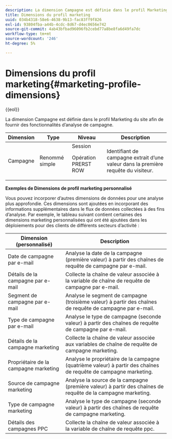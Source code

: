 ```yaml
---
description: La dimension Campagne est définie dans le profil Marketing du site afin de fournir des fonctionnalités d’analyse de campagne.
title: Dimensions du profil marketing
uuid: 034b4318-58e6-4638-9b13-fac83ff9f826
exl-id: 93804fba-a44b-4cdc-8d67-d4ec0656e742
source-git-commit: 4ab43bfbad96096fb2cebd77a8be8fa6d49fa7dc
workflow-type: tm+mt
source-wordcount: '246'
ht-degree: 5%

---
```


# Dimensions du profil marketing{#marketing-profile-dimensions}

{{eol}}

La dimension Campagne est définie dans le profil Marketing du site afin de fournir des fonctionnalités d’analyse de campagne.

<table id="table_27A4B8247F6D4E18BD61041CED7D8805"> 
 <thead> 
  <tr> 
   <th colname="col1" class="entry"> Dimension </th> 
   <th colname="col2" class="entry"> Type </th> 
   <th colname="col3" class="entry"> Niveau </th> 
   <th colname="col4" class="entry"> Description </th> 
  </tr> 
 </thead>
 <tbody> 
  <tr> 
   <td colname="col1"> Campagne </td> 
   <td colname="col2"> Renommé simple </td> 
   <td colname="col3">Session <p>Opération PRERST ROW </p></td> 
   <td colname="col4"> Identifiant de campagne extrait d’une valeur dans la première requête du visiteur. </td> 
  </tr> 
 </tbody> 
</table>

**Exemples de Dimensions de profil marketing personnalisé**

Vous pouvez incorporer d’autres dimensions de données pour une analyse plus approfondie. Ces dimensions sont ajoutées en incorporant des informations supplémentaires dans le flux de données collectées à des fins d’analyse. Par exemple, le tableau suivant contient certaines des dimensions marketing personnalisées qui ont été ajoutées dans les déploiements pour des clients de différents secteurs d’activité :

| Dimension (personnalisé) | Description |
|---|---|
| Date de campagne par e-mail | Analyse la date de la campagne (première valeur) à partir des chaînes de requête de campagne par e-mail. |
| Détails de la campagne par e-mail | Collecte la chaîne de valeur associée à la variable de chaîne de requête de campagne par e-mail. |
| Segment de campagne par e-mail | Analyse le segment de campagne (troisième valeur) à partir des chaînes de requête de campagne par e-mail. |
| Type de campagne par e-mail | Analyse le type de campagne (seconde valeur) à partir des chaînes de requête de campagne par e-mail. |
| Détails de la campagne marketing | Collecte la chaîne de valeur associée aux variables de chaîne de requête de campagne marketing. |
| Propriétaire de la campagne marketing | Analyse le propriétaire de la campagne (quatrième valeur) à partir des chaînes de requête de campagne marketing. |
| Source de campagne marketing | Analyse la source de la campagne (première valeur) à partir des chaînes de requête de la campagne marketing. |
| Type de campagne marketing | Analyse le type de campagne (seconde valeur) à partir des chaînes de requête de campagne marketing. |
| Détails des campagnes PPC | Collecte la chaîne de valeur associée à la variable de chaîne de requête ppc. |
